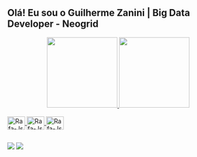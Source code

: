 ## Olá! Eu sou o Guilherme Zanini | Big Data Developer - Neogrid 

<div align="center">
  <a href="https://github.com/gzanini">
  <img height="160em" src="https://github-readme-stats.vercel.app/api?username=gzanini&show_icons=true&theme=dark&include_all_commits=true&count_private=true&disable_animations=true"/>
  <img height="160em" src="https://github-readme-stats.vercel.app/api/top-langs/?username=gzanini&layout=compact&langs_count=7&theme=dark&disable_animations=true"/>
</div>
   
<div style="display: inline_block"><br>
  <img align="center" alt="Rafa-Js" height="30" width="40" src="https://cdn.jsdelivr.net/gh/devicons/devicon/icons/scala/scala-original.svg" />
  <img align="center" alt="Rafa-Js" height="30" width="40" src="https://cdn.jsdelivr.net/gh/devicons/devicon/icons/python/python-original.svg" />
  <img align="center" alt="Rafa-Js" height="30" width="40" src="https://cdn.jsdelivr.net/gh/devicons/devicon/icons/c/c-plain.svg" />
</div>
  
  ##
 
<div>
  <a href="https://www.linkedin.com/in/guilherme-zanini-da-silva-70b339148" target="_blank"><img src="https://img.shields.io/badge/-LinkedIn-%230077B5?style=for-the-badge&logo=linkedin&logoColor=white" target="_blank"></a>
  <a href="https://instagram.com/guilhermezds" target="_blank"><img src="https://img.shields.io/badge/-Instagram-%23E4405F?style=for-the-badge&logo=instagram&logoColor=white" target="_blank"></a>
 
</div>
